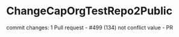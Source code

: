 # ChangeCapOrgTestRepo2Public

commit changes: 1
Pull request - #499 (134)
not conflict value - PR 
